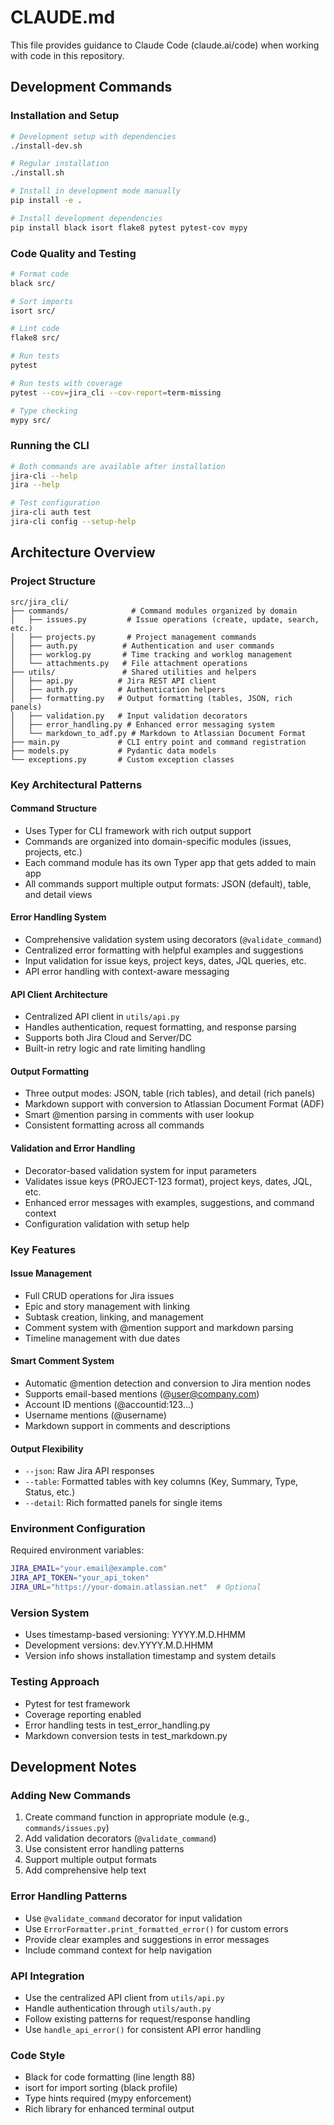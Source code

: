# CLAUDE.md

This file provides guidance to Claude Code (claude.ai/code) when working with code in this repository.

## Development Commands

### Installation and Setup
```bash
# Development setup with dependencies
./install-dev.sh

# Regular installation
./install.sh

# Install in development mode manually
pip install -e .

# Install development dependencies
pip install black isort flake8 pytest pytest-cov mypy
```

### Code Quality and Testing
```bash
# Format code
black src/

# Sort imports
isort src/

# Lint code
flake8 src/

# Run tests
pytest

# Run tests with coverage
pytest --cov=jira_cli --cov-report=term-missing

# Type checking
mypy src/
```

### Running the CLI
```bash
# Both commands are available after installation
jira-cli --help
jira --help

# Test configuration
jira-cli auth test
jira-cli config --setup-help
```

## Architecture Overview

### Project Structure
```
src/jira_cli/
├── commands/              # Command modules organized by domain
│   ├── issues.py         # Issue operations (create, update, search, etc.)
│   ├── projects.py       # Project management commands
│   ├── auth.py          # Authentication and user commands
│   ├── worklog.py       # Time tracking and worklog management
│   └── attachments.py   # File attachment operations
├── utils/               # Shared utilities and helpers
│   ├── api.py          # Jira REST API client
│   ├── auth.py         # Authentication helpers
│   ├── formatting.py   # Output formatting (tables, JSON, rich panels)
│   ├── validation.py   # Input validation decorators
│   ├── error_handling.py # Enhanced error messaging system
│   └── markdown_to_adf.py # Markdown to Atlassian Document Format
├── main.py             # CLI entry point and command registration
├── models.py           # Pydantic data models
└── exceptions.py       # Custom exception classes
```

### Key Architectural Patterns

#### Command Structure
- Uses Typer for CLI framework with rich output support
- Commands are organized into domain-specific modules (issues, projects, etc.)
- Each command module has its own Typer app that gets added to main app
- All commands support multiple output formats: JSON (default), table, and detail views

#### Error Handling System
- Comprehensive validation system using decorators (`@validate_command`)
- Centralized error formatting with helpful examples and suggestions
- Input validation for issue keys, project keys, dates, JQL queries, etc.
- API error handling with context-aware messaging

#### API Client Architecture
- Centralized API client in `utils/api.py`
- Handles authentication, request formatting, and response parsing
- Supports both Jira Cloud and Server/DC
- Built-in retry logic and rate limiting handling

#### Output Formatting
- Three output modes: JSON, table (rich tables), and detail (rich panels)
- Markdown support with conversion to Atlassian Document Format (ADF)
- Smart @mention parsing in comments with user lookup
- Consistent formatting across all commands

#### Validation and Error Handling
- Decorator-based validation system for input parameters
- Validates issue keys (PROJECT-123 format), project keys, dates, JQL, etc.
- Enhanced error messages with examples, suggestions, and command context
- Configuration validation with setup help

### Key Features

#### Issue Management
- Full CRUD operations for Jira issues
- Epic and story management with linking
- Subtask creation, linking, and management
- Comment system with @mention support and markdown parsing
- Timeline management with due dates

#### Smart Comment System
- Automatic @mention detection and conversion to Jira mention nodes
- Supports email-based mentions (@user@company.com)
- Account ID mentions (@accountid:123...)
- Username mentions (@username)
- Markdown support in comments and descriptions

#### Output Flexibility
- `--json`: Raw Jira API responses
- `--table`: Formatted tables with key columns (Key, Summary, Type, Status, etc.)
- `--detail`: Rich formatted panels for single items

### Environment Configuration
Required environment variables:
```bash
JIRA_EMAIL="your.email@example.com"
JIRA_API_TOKEN="your_api_token"
JIRA_URL="https://your-domain.atlassian.net"  # Optional
```

### Version System
- Uses timestamp-based versioning: YYYY.M.D.HHMM
- Development versions: dev.YYYY.M.D.HHMM
- Version info shows installation timestamp and system details

### Testing Approach
- Pytest for test framework
- Coverage reporting enabled
- Error handling tests in test_error_handling.py
- Markdown conversion tests in test_markdown.py

## Development Notes

### Adding New Commands
1. Create command function in appropriate module (e.g., `commands/issues.py`)
2. Add validation decorators (`@validate_command`)
3. Use consistent error handling patterns
4. Support multiple output formats
5. Add comprehensive help text

### Error Handling Patterns
- Use `@validate_command` decorator for input validation
- Use `ErrorFormatter.print_formatted_error()` for custom errors
- Provide clear examples and suggestions in error messages
- Include command context for help navigation

### API Integration
- Use the centralized API client from `utils/api.py`
- Handle authentication through `utils/auth.py`
- Follow existing patterns for request/response handling
- Use `handle_api_error()` for consistent API error handling

### Code Style
- Black for code formatting (line length 88)
- isort for import sorting (black profile)
- Type hints required (mypy enforcement)
- Rich library for enhanced terminal output